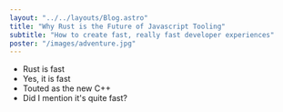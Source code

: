 ```yaml
---
layout: "../../layouts/Blog.astro"
title: "Why Rust is the Future of Javascript Tooling"
subtitle: "How to create fast, really fast developer experiences"
poster: "/images/adventure.jpg"
---
```


- Rust is fast
- Yes, it is fast
- Touted as the new C++
- Did I mention it's quite fast?

